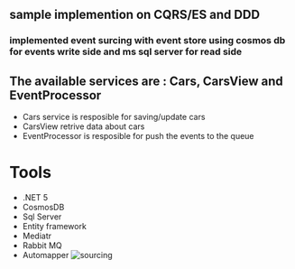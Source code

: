 ## sample implemention on CQRS/ES and DDD

 ### implemented event surcing with event store using cosmos db for events write side and ms sql server for read side
 ## The available services are : Cars, CarsView and EventProcessor
 * Cars service is resposible for saving/update cars
 * CarsView retrive data about cars
 * EventProcessor is resposible for push the events to the queue

# Tools
* .NET 5
* CosmosDB
* Sql Server
* Entity framework
* Mediatr
* Rabbit MQ
* Automapper
![sourcing](https://user-images.githubusercontent.com/25839864/115249802-41868c80-a129-11eb-8b2e-f56e21075910.JPG)
